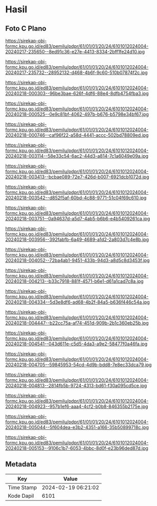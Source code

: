 # Hasil

## Foto C Plano

https://sirekap-obj-formc.kpu.go.id/ed83/pemilu/pdpr/61/01/01/20/24/6101012024004-20240217-235650--8ed91c36-e27e-4413-8334-2bff1fe24d10.jpg

https://sirekap-obj-formc.kpu.go.id/ed83/pemilu/pdpr/61/01/01/20/24/6101012024004-20240217-235732--28952132-d468-4b6f-9c60-510b07874f2c.jpg

https://sirekap-obj-formc.kpu.go.id/ed83/pemilu/pdpr/61/01/01/20/24/6101012024004-20240218-000303--96be3bae-626f-4df6-88e4-8dfb4754fba3.jpg

https://sirekap-obj-formc.kpu.go.id/ed83/pemilu/pdpr/61/01/01/20/24/6101012024004-20240218-000525--0e9c81bf-4062-497b-b676-b5798e34bf67.jpg

https://sirekap-obj-formc.kpu.go.id/ed83/pemilu/pdpr/61/01/01/20/24/6101012024004-20240218-000746--caf96f22-a58d-4441-accc-502bd78809ed.jpg

https://sirekap-obj-formc.kpu.go.id/ed83/pemilu/pdpr/61/01/01/20/24/6101012024004-20240218-003114--58e33c54-6ac2-44d3-a814-7c1a6049e09a.jpg

https://sirekap-obj-formc.kpu.go.id/ed83/pemilu/pdpr/61/01/01/20/24/6101012024004-20240218-003413--bcbae089-72e7-426d-b007-6921dcb1072d.jpg

https://sirekap-obj-formc.kpu.go.id/ed83/pemilu/pdpr/61/01/01/20/24/6101012024004-20240218-003542--d852f5af-60bd-4c88-9771-51c04f69c610.jpg

https://sirekap-obj-formc.kpu.go.id/ed83/pemilu/pdpr/61/01/01/20/24/6101012024004-20240218-003751--0a94637d-a5d7-4ab5-b6b6-e4b5409261ca.jpg

https://sirekap-obj-formc.kpu.go.id/ed83/pemilu/pdpr/61/01/01/20/24/6101012024004-20240218-003956--392fabfb-6a49-4689-a1d2-2a803d7c4e8b.jpg

https://sirekap-obj-formc.kpu.go.id/ed83/pemilu/pdpr/61/01/01/20/24/6101012024004-20240218-004052--72ba4ab1-9451-433b-94d3-a8d5c8d3453f.jpg

https://sirekap-obj-formc.kpu.go.id/ed83/pemilu/pdpr/61/01/01/20/24/6101012024004-20240218-004213--b33c7918-881f-4571-b6e1-d61a1cad7c8a.jpg

https://sirekap-obj-formc.kpu.go.id/ed83/pemilu/pdpr/61/01/01/20/24/6101012024004-20240218-004334--5d3e8df6-ad68-4b2f-84a5-b636f446c54a.jpg

https://sirekap-obj-formc.kpu.go.id/ed83/pemilu/pdpr/61/01/01/20/24/6101012024004-20240218-004447--b22cc75a-af74-451d-909b-2b1c360eb25b.jpg

https://sirekap-obj-formc.kpu.go.id/ed83/pemilu/pdpr/61/01/01/20/24/6101012024004-20240218-004541--043d611e-c5d5-4da3-a9e2-58477f0a46fa.jpg

https://sirekap-obj-formc.kpu.go.id/ed83/pemilu/pdpr/61/01/01/20/24/6101012024004-20240218-004705--59845953-54cd-4d9b-bdd8-7e8ec33dca79.jpg

https://sirekap-obj-formc.kpu.go.id/ed83/pemilu/pdpr/61/01/01/20/24/6101012024004-20240218-004813--2814fb5b-9724-4313-bd61-f30a095cd5ce.jpg

https://sirekap-obj-formc.kpu.go.id/ed83/pemilu/pdpr/61/01/01/20/24/6101012024004-20240218-004923--957b1ef6-aaa4-4cf2-b0b8-846355b2175e.jpg

https://sirekap-obj-formc.kpu.go.id/ed83/pemilu/pdpr/61/01/01/20/24/6101012024004-20240218-005044--5f604dea-e3b2-4351-a166-35b50899718c.jpg

https://sirekap-obj-formc.kpu.go.id/ed83/pemilu/pdpr/61/01/01/20/24/6101012024004-20240218-005153--9106c1b7-6053-4bbc-8d0f-e23b96ded87d.jpg


## Metadata

| Key        | Value               |
| ---------- | ------------------- |
| Time Stamp | 2024-02-19 06:21:02 |
| Kode Dapil | 6101                |



